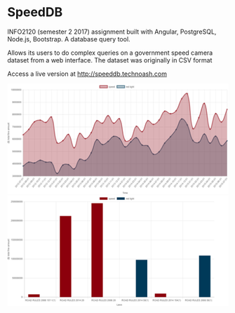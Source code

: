 # SpeedDB
INFO2120 (semester 2 2017) assignment built with Angular, PostgreSQL, Node.js, Bootstrap. A database query tool.

Allows its users to do complex queries on a government speed camera dataset from a web interface. The dataset was originally in CSV format

Access a live version at http://speeddb.technoash.com

![Screenshot of functionality 1](https://raw.githubusercontent.com/Technoash/SpeedDB/master/screenshots/months.png?raw=true "Screenshot of functionality 1")
![Screenshot of functionality 2](https://raw.githubusercontent.com/Technoash/SpeedDB/master/screenshots/laws.png?raw=true "Screenshot of functionality 2")